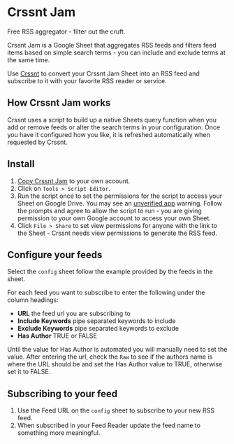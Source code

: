 # Crssnt Jam

Free RSS aggregator - filter out the cruft.

Crssnt Jam is a Google Sheet that aggregates RSS feeds and filters feed items based on simple search terms - you can include and exclude terms at the same time.

Use [Crssnt](https://crssnt.com) to convert your Crssnt Jam Sheet into an RSS feed and subscribe to it with your favorite RSS reader or service.

## How Crssnt Jam works

Crssnt uses a script to build up a native Sheets query function when you add or remove feeds or alter the search terms in your configuration. Once you have it configured how you like, it is refreshed automatically when requested by Crssnt.

## Install

1. [Copy Crssnt Jam](https://docs.google.com/spreadsheets/d/1IHfA5q1DZfq2PZ5vz39eim3VxhiOKbBHNU_Wqz7nJfM/copy) to your own account.
2. Click on `Tools > Script Editor`.
3. Run the script once to set the permissions for the script to access your Sheet on Google Drive. You may see an [unverified app](https://support.google.com/cloud/answer/7454865) warning. Follow the prompts and agree to allow the script to run - you are giving permission to your own Google account to access your own Sheet.
4. Click `File > Share` to set view permissions for anyone with the link to the Sheet - Crssnt needs view permissions to generate the RSS feed. 

## Configure your feeds

Select the `config` sheet follow the example provided by the feeds in the sheet.

For each feed you want to subscribe to enter the following under the column headings:

- 	**URL** the feed url you are subscribing to
- 	**Include Keywords** pipe separated keywords to include
- 	**Exclude Keywords** pipe separated keywords to exclude
- 	**Has Author** TRUE or FALSE

Until the value for Has Author is automated you will manually need to set the value. After entering the url, check the `Raw` to see if the authors name is where the URL should be and set the Has Author value to TRUE, otherwise set it to FALSE.

## Subscribing to your feed

1. Use the Feed URL on the `config` sheet to subscribe to your new RSS feed.
2. When subscribed in your Feed Reader update the feed name to something more meaningful.


		

